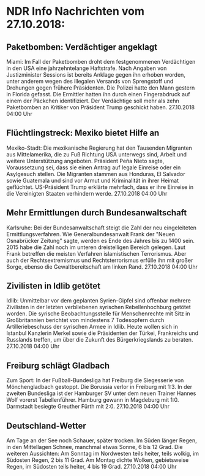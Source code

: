 # NDR Info Nachrichten vom 27.10.2018:


## Paketbomben: Verdächtiger angeklagt
Miami:	Im Fall der Paketbomben droht dem festgenommenen Verdächtigen in den USA eine jahrzehntelange Haftstrafe. Nach Angaben von Justizminister Sessions ist bereits Anklage gegen ihn erhoben worden, unter anderem wegen des illegalen Versands von Sprengstoff und Drohungen gegen frühere Präsidenten. Die Polizei hatte den Mann gestern in Florida gefasst. Die Ermittler hatten ihn durch einen Fingerabdruck auf einem der Päckchen identifiziert. Der Verdächtige soll mehr als zehn Paketbomben an Kritiker von Präsident Trump geschickt haben. 27.10.2018 04:00 Uhr 

## Flüchtlingstreck: Mexiko bietet Hilfe an
Mexiko-Stadt: Die mexikanische Regierung hat den Tausenden Migranten aus Mittelamerika, die zu Fuß Richtung USA unterwegs sind, Arbeit und weitere Unterstützung angeboten. Präsident Peña Nieto sagte, Voraussetzung sei, dass sie einen Antrag auf legale Einreise oder ein Asylgesuch stellen. Die Migranten stammen aus Honduras, El Salvador sowie Guatemala und sind vor Armut und Kriminalität in ihrer Heimat geflüchtet. US-Präsident Trump erklärte mehrfach, dass er ihre Einreise in die Vereinigten Staaten verhindern werde. 27.10.2018 04:00 Uhr 

## Mehr Ermittlungen durch Bundesanwaltschaft
Karlsruhe: Bei der Bundesanwaltschaft steigt die Zahl der neu eingeleiteten Ermittlungsverfahren. Wie Generalbundesanwalt Frank der "Neuen Osnabrücker Zeitung" sagte, werden es Ende des Jahres bis zu 1400 sein. 2015 habe die Zahl noch im unteren dreistelligen Bereich gelegen. Laut Frank betreffen die meisten Verfahren islamistischen Terrorismus. Aber auch der Rechtsextremismus und Rechtsterrorismus erfülle ihn mit großer Sorge, ebenso die Gewaltbereitschaft am linken Rand. 27.10.2018 04:00 Uhr 

## Zivilisten in Idlib getötet
Idlib: Unmittelbar vor dem geplanten Syrien-Gipfel sind offenbar mehrere Zivilisten in der letzten verbliebenen syrischen Rebellenhochburg getötet worden. Die syrische Beobachtungsstelle für Menschenrechte mit Sitz in Großbritannien berichtet von mindestens 7 Todesopfern durch Artilleriebeschuss der syrischen Armee in Idlib. Heute wollen sich in Istanbul Kanzlerin Merkel sowie die Präsidenten der Türkei, Frankreichs und Russlands treffen, um über die Zukunft des Bürgerkriegslands zu beraten. 27.10.2018 04:00 Uhr 

## Freiburg schlägt Gladbach
Zum Sport: In der Fußball-Bundesliga hat Freiburg die Siegesserie von Mönchengladbach gestoppt. Die Borussia verlor in Freiburg mit 1:3. In der zweiten Bundesliga ist der Hamburger SV unter dem neuen Trainer Hannes Wolf vorerst Tabellenführer. Hamburg gewann in Magdeburg mit 1:0. Darmstadt besiegte Greuther Fürth mit 2:0. 27.10.2018 04:00 Uhr 

## Deutschland-Wetter
Am Tage an der See noch Schauer, später trocken. Im Süden länger Regen, in den Mittellagen Schnee, manchmal etwas Sonne, 6 bis 12 Grad. Die weiteren Aussichten: Am Sonntag im Nordwesten teils heiter, teils wolkig, im Südosten Regen, 2 bis 11 Grad. Am Montag dichte Wolken, gebietsweise Regen, im Südosten teils heiter, 4 bis 19 Grad. 27.10.2018 04:00 Uhr 
